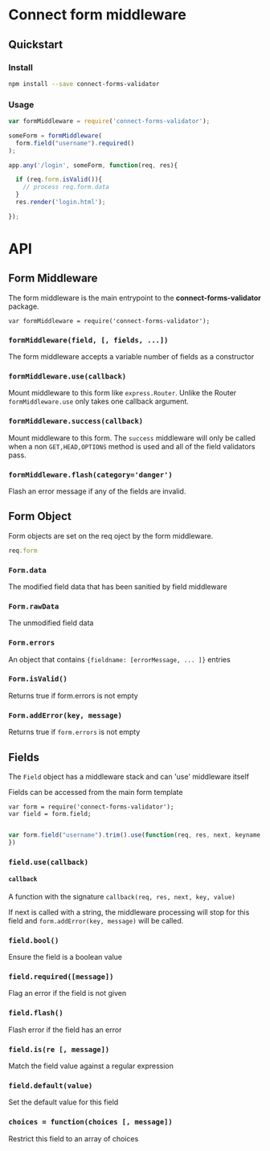# Connect form middleware

## Quickstart

### Install
```sh
npm install --save connect-forms-validator
```

### Usage

```js
var formMiddleware = require('connect-forms-validator');

someForm = formMiddleware(
  form.field("username").required()
);

app.any('/login', someForm, function(req, res){

  if (req.form.isValid()){
  	// process req.form.data
  }
  res.render('login.html');

});

```


# API

## Form Middleware

The form middleware is the main entrypoint to the **connect-forms-validator** package.

```
var formMiddleware = require('connect-forms-validator');
```

### `formMiddleware(field, [, fields, ...])`

The form middleware accepts a variable number of fields as a constructor

### `formMiddleware.use(callback)`

Mount middleware to this form like `express.Router`.
Unlike the Router `formMiddleware.use` only takes one callback argument.

### `formMiddleware.success(callback)`

Mount middleware to this form. The `success` middleware will only be called when a non `GET,HEAD,OPTIONS` method is used and all of the field validators pass.

### `formMiddleware.flash(category='danger')`

Flash an error message if any of the fields are invalid.

## Form Object

Form objects are set on the req oject by the form middleware.

```js
req.form
```

### `Form.data`

The modified field data that has been sanitied by field middleware

### `Form.rawData`

The unmodified field data

### `Form.errors`

An object that contains `{fieldname: [errorMessage, ... ]}` entries

### `Form.isValid()`

Returns true if form.errors is not empty

### `Form.addError(key, message)`

Returns true if `form.errors` is not empty


## Fields


The `Field` object has a middleware stack and can 'use' middleware itself

Fields can be accessed from the main form template

```
var form = require('connect-forms-validator');
var field = form.field;
```


```js

var form.field("username").trim().use(function(req, res, next, keyname, value){
})

```

### `field.use(callback)`

#### `callback`

A function with the signature `callback(req, res, next, key, value)`

If next is called with a string,
the middleware processing will stop for this field and  `form.addError(key, message)` will be called.


### `field.bool()`

Ensure the field is a boolean value

### `field.required([message])`

Flag an error if the field is not given

### `field.flash()`

Flash error if the field has an error

### `field.is(re [, message])`

Match the field value against a regular expression

### `field.default(value)`

Set the default value for this field

### `choices = function(choices [, message])`

Restrict this field to an array of choices




